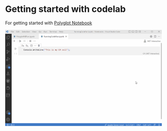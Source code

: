 # Getting started with codelab

  For getting started with [Polyglot Notebook](https://devblogs.microsoft.com/dotnet/announcing-polyglot-notebooks-harness-the-power-of-multilanguage-notebooks-in-visual-studio-code/#getting-started)

![](https://raw.githubusercontent.com/dotnet/interactive/main/images/RunningCodeExample.gif)